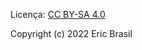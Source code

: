 Licença: [CC BY-SA 4.0](https://creativecommons.org/licenses/by-sa/4.0/)

Copyright (c) 2022 Eric Brasil

